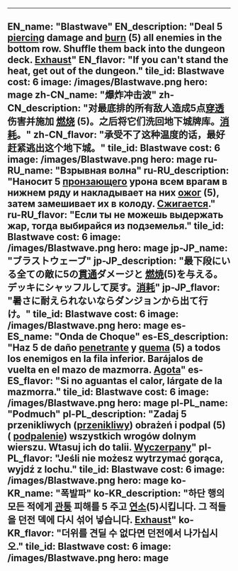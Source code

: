 ---

EN_name: "Blastwave"
EN_description: "Deal 5 <u>piercing</u> damage and  <u>burn</u> (5) all enemies in the bottom row.  Shuffle them back into the dungeon deck. <u>Exhaust</u>"
EN_flavor: "If you can't stand the heat, get out of the dungeon."
tile_id: Blastwave
cost: 6
image: /images/Blastwave.png
hero: mage
zh-CN_name: "爆炸冲击波"
zh-CN_description: "对最底排的所有敌人造成5点<u>穿透</u>伤害并施加 <u>燃烧</u> (5)。之后将它们洗回地下城牌库。<u>消耗</u>。"
zh-CN_flavor: "承受不了这种温度的话，最好赶紧逃出这个地下城。"
tile_id: Blastwave
cost: 6
image: /images/Blastwave.png
hero: mage
ru-RU_name: "Взрывная волна"
ru-RU_description: "Наносит 5 <u>пронзающего</u> урона всем врагам в нижнем ряду и накладывает на них  <u>ожог</u> (5), затем замешивает их в колоду. <u>Сжигается</u>."
ru-RU_flavor: "Если ты не можешь выдержать жар, тогда выбирайся из подземелья."
tile_id: Blastwave
cost: 6
image: /images/Blastwave.png
hero: mage
jp-JP_name: "ブラストウェーブ"
jp-JP_description: "最下段にいる全ての敵に5の<u>貫通</u>ダメージと <u>燃焼</u>(5)を与える。デッキにシャッフルして戻す。<u>消耗</u>"
jp-JP_flavor: "暑さに耐えられないならダンジョンから出て行け。"
tile_id: Blastwave
cost: 6
image: /images/Blastwave.png
hero: mage
es-ES_name: "Onda de Choque"
es-ES_description: "Haz 5 de daño <u>penetrante</u> y  <u>quema</u> (5) a todos los enemigos en la fila inferior. Barájalos de vuelta en el mazo de mazmorra. <u>Agota</u>"
es-ES_flavor: "Si no aguantas el calor, lárgate de la mazmorra."
tile_id: Blastwave
cost: 6
image: /images/Blastwave.png
hero: mage
pl-PL_name: "Podmuch"
pl-PL_description: "Zadaj 5 przenikliwych (<u>przenikliwy</u>) obrażeń i podpal (5) ( <u>podpalenie</u>) wszystkich wrogów dolnym wierszu. Wtasuj ich do talii. <u>Wyczerpany</u>"
pl-PL_flavor: "Jeśli nie możesz wytrzymać gorąca, wyjdź z lochu."
tile_id: Blastwave
cost: 6
image: /images/Blastwave.png
hero: mage
ko-KR_name: "폭발파"
ko-KR_description: "하단 행의 모든 적에게 <u>관통</u> 피해를 5 주고  <u>연소</u>(5)시킵니다. 그 적들을 던전 덱에 다시 섞어 넣습니다.  <u>Exhaust</u>"
ko-KR_flavor: "더위를 견딜 수 없다면 던전에서 나가십시오."
tile_id: Blastwave
cost: 6
image: /images/Blastwave.png
hero: mage
---